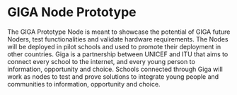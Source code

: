 # GIGA Node Prototype 

The GIGA Prototype Node is meant to showcase the potential of GIGA future Noders, test functionalities and validate hardware requirements. The Nodes will be deployed in pilot schools and used to promote their deployment in other countries. Giga is a partnership between UNICEF and ITU that aims to connect every school to the internet, and every young person to information, opportunity and choice. Schools connected through Giga will work as nodes to test and prove solutions to integrate young people and communities to information, opportunity and choice. 
